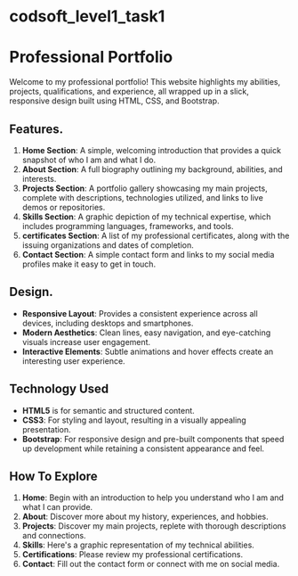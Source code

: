 # codsoft_level1_task1
# Professional Portfolio

Welcome to my professional portfolio! This website highlights my abilities, projects, qualifications, and experience, all wrapped up in a slick, responsive design built using HTML, CSS, and Bootstrap.

## Features.

1. **Home Section**: A simple, welcoming introduction that provides a quick snapshot of who I am and what I do.
2. **About Section**: A full biography outlining my background, abilities, and interests.
3. **Projects Section**: A portfolio gallery showcasing my main projects, complete with descriptions, technologies utilized, and links to live demos or repositories.
4. **Skills Section**: A graphic depiction of my technical expertise, which includes programming languages, frameworks, and tools.
5. **certificates Section**: A list of my professional certificates, along with the issuing organizations and dates of completion.
6. **Contact Section**: A simple contact form and links to my social media profiles make it easy to get in touch.

## Design.

- **Responsive Layout**: Provides a consistent experience across all devices, including desktops and smartphones.
- **Modern Aesthetics**: Clean lines, easy navigation, and eye-catching visuals increase user engagement.
- **Interactive Elements**: Subtle animations and hover effects create an interesting user experience.

## Technology Used

- **HTML5** is for semantic and structured content.
- **CSS3**: For styling and layout, resulting in a visually appealing presentation.
- **Bootstrap**: For responsive design and pre-built components that speed up development while retaining a consistent appearance and feel.

## How To Explore

1. **Home**: Begin with an introduction to help you understand who I am and what I can provide.
2. **About**: Discover more about my history, experiences, and hobbies.
3. **Projects**: Discover my main projects, replete with thorough descriptions and connections.
4. **Skills**: Here's a graphic representation of my technical abilities.
5. **Certifications**: Please review my professional certifications.
6. **Contact**: Fill out the contact form or connect with me on social media.




